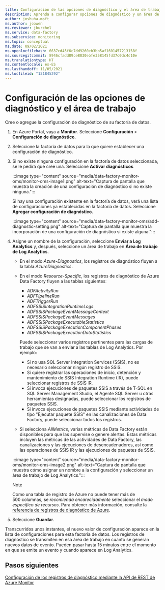 ```yaml
---
title: Configuración de las opciones de diagnóstico y el área de trabajo
description: Aprenda a configurar opciones de diagnóstico y un área de trabajo de Log Analytics para supervisar Azure Data Factory.
author: joshuha-msft
ms.author: joowen
ms.reviewer: jburchel
ms.service: data-factory
ms.subservice: monitoring
ms.topic: conceptual
ms.date: 09/02/2021
ms.openlocfilehash: 6637cd45f6c7dd9260eb3bb5af1601457213158f
ms.sourcegitcommit: 8946cfadd89ce8830ebfe358145fd37c0dc4d10e
ms.translationtype: HT
ms.contentlocale: es-ES
ms.lasthandoff: 11/05/2021
ms.locfileid: "131845292"
---
```

# <a name="configure-diagnostic-settings-and-a-workspace"></a>Configuración de las opciones de diagnóstico y el área de trabajo

Cree o agregue la configuración de diagnóstico de su factoría de datos.

1. En Azure Portal, vaya a **Monitor**. Seleccione **Configuración** > **Configuración de diagnóstico**.

1. Seleccione la factoría de datos para la que quiere establecer una configuración de diagnóstico.

1. Si no existe ninguna configuración en la factoría de datos seleccionada, se le pedirá que cree una. Seleccione **Activar diagnósticos**.

   :::image type="content" source="media/data-factory-monitor-oms/monitor-oms-image1.png" alt-text="Captura de pantalla que muestra la creación de una configuración de diagnóstico si no existe ninguna.":::

   Si hay una configuración existente en la factoría de datos, verá una lista de configuraciones ya establecidas en la factoría de datos. Seleccione **Agregar configuración de diagnóstico**.

   :::image type="content" source="media/data-factory-monitor-oms/add-diagnostic-setting.png" alt-text="Captura de pantalla que muestra la incorporación de una configuración de diagnóstico si existe alguna.":::

1. Asigne un nombre de la configuración, seleccione **Enviar a Log Analytics** y, después, seleccione un área de trabajo en **Área de trabajo de Log Analytics**.

    * En el modo _Azure-Diagnostics_, los registros de diagnóstico fluyen a la tabla _AzureDiagnostics_.
    * En el modo _Resource-Specific_, los registros de diagnóstico de Azure Data Factory fluyen a las tablas siguientes:
      - _ADFActivityRun_
      - _ADFPipelineRun_
      - _ADFTriggerRun_
      - _ADFSSISIntegrationRuntimeLogs_
      - _ADFSSISPackageEventMessageContext_
      - _ADFSSISPackageEventMessages_
      - _ADFSSISPackageExecutableStatistics_
      - _ADFSSISPackageExecutionComponentPhases_
      - _ADFSSISPackageExecutionDataStatistics_

      Puede seleccionar varios registros pertinentes para las cargas de trabajo que se van a enviar a las tablas de Log Analytics. Por ejemplo: 
        - Si no usa SQL Server Integration Services (SSIS), no es necesario seleccionar ningún registro de SSIS. 
        - Si quiere registrar las operaciones de inicio, detención y mantenimiento de SSIS Integration Runtime (IR), puede seleccionar registros de SSIS IR. 
        - Si invoca ejecuciones de paquetes SSIS a través de T-SQL en SQL Server Management Studio, el Agente SQL Server u otras herramientas designadas, puede seleccionar los registros de paquetes SSIS. 
        - Si invoca ejecuciones de paquetes SSIS mediante actividades de tipo "Ejecutar paquete SSIS" en las canalizaciones de Data Factory, puede seleccionar todos los registros.

    * Si selecciona _AllMetrics_, varias métricas de Data Factory están disponibles para que las supervise o genere alertas. Estas métricas incluyen las métricas de las actividades de Data Factory, las canalizaciones y las ejecuciones de desencadenadores, así como las operaciones de SSIS IR y las ejecuciones de paquetes de SSIS.

   :::image type="content" source="media/data-factory-monitor-oms/monitor-oms-image2.png" alt-text="Captura de pantalla que muestra cómo asignar un nombre a la configuración y seleccionar un área de trabajo de Log Analytics.":::

    > [!NOTE]
    > Como una tabla de registro de Azure no puede tener más de 500 columnas, se *recomienda encarecidamente* seleccionar el _modo específico de recursos_. Para obtener más información, consulte la [referencia de registros de diagnóstico de Azure](/azure/azure-monitor/reference/tables/azurediagnostics).

1. Seleccione **Guardar**.

Transcurridos unos instantes, el nuevo valor de configuración aparece en la lista de configuraciones para esta factoría de datos. Los registros de diagnóstico se transmiten en esa área de trabajo en cuanto se generan nuevos datos de evento. Pueden pasar hasta 15 minutos entre el momento en que se emite un evento y cuando aparece en Log Analytics.

## <a name="next-steps"></a>Pasos siguientes

[Configuración de los registros de diagnóstico mediante la API de REST de Azure Monitor](monitor-logs-rest.md)
